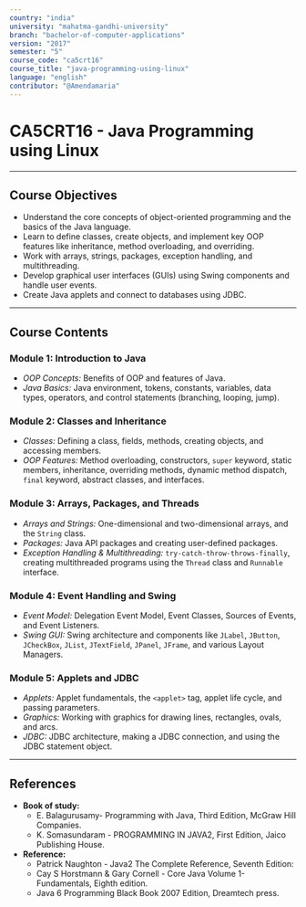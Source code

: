 ```yaml
---
country: "india"
university: "mahatma-gandhi-university"
branch: "bachelor-of-computer-applications"
version: "2017"
semester: "5"
course_code: "ca5crt16"
course_title: "java-programming-using-linux"
language: "english"
contributor: "@Amendamaria"
---
```

# CA5CRT16 - Java Programming using Linux

---
## Course Objectives

* Understand the core concepts of object-oriented programming and the basics of the Java language.
* Learn to define classes, create objects, and implement key OOP features like inheritance, method overloading, and overriding.
* Work with arrays, strings, packages, exception handling, and multithreading.
* Develop graphical user interfaces (GUIs) using Swing components and handle user events.
* Create Java applets and connect to databases using JDBC.

---
## Course Contents

### Module 1: Introduction to Java
* *OOP Concepts:* Benefits of OOP and features of Java.
* *Java Basics:* Java environment, tokens, constants, variables, data types, operators, and control statements (branching, looping, jump).

### Module 2: Classes and Inheritance
* *Classes:* Defining a class, fields, methods, creating objects, and accessing members.
* *OOP Features:* Method overloading, constructors, `super` keyword, static members, inheritance, overriding methods, dynamic method dispatch, `final` keyword, abstract classes, and interfaces.

### Module 3: Arrays, Packages, and Threads
* *Arrays and Strings:* One-dimensional and two-dimensional arrays, and the `String` class.
* *Packages:* Java API packages and creating user-defined packages.
* *Exception Handling & Multithreading:* `try-catch-throw-throws-finally`, creating multithreaded programs using the `Thread` class and `Runnable` interface.

### Module 4: Event Handling and Swing
* *Event Model:* Delegation Event Model, Event Classes, Sources of Events, and Event Listeners.
* *Swing GUI:* Swing architecture and components like `JLabel`, `JButton`, `JCheckBox`, `JList`, `JTextField`, `JPanel`, `JFrame`, and various Layout Managers.

### Module 5: Applets and JDBC
* *Applets:* Applet fundamentals, the `<applet>` tag, applet life cycle, and passing parameters.
* *Graphics:* Working with graphics for drawing lines, rectangles, ovals, and arcs.
* *JDBC:* JDBC architecture, making a JDBC connection, and using the JDBC statement object.

---
## References
* **Book of study:**
    * E. Balagurusamy- Programming with Java, Third Edition, McGraw Hill Companies.
    * K. Somasundaram - PROGRAMMING IN JAVA2, First Edition, Jaico Publishing House.
* **Reference:**
    * Patrick Naughton - Java2 The Complete Reference, Seventh Edition:
    * Cay S Horstmann & Gary Cornell - Core Java Volume 1- Fundamentals, Eighth edition.
    * Java 6 Programming Black Book 2007 Edition, Dreamtech press.